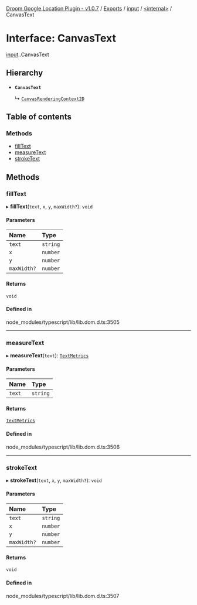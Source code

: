 [Droom Google Location Plugin - v1.0.7](../README.md) / [Exports](../modules.md) / [input](../modules/input.md) / [<internal\>](../modules/input._internal_.md) / CanvasText

# Interface: CanvasText

[input](../modules/input.md).[<internal>](../modules/input._internal_.md).CanvasText

## Hierarchy

- **`CanvasText`**

  ↳ [`CanvasRenderingContext2D`](input._internal_.CanvasRenderingContext2D.md)

## Table of contents

### Methods

- [fillText](input._internal_.CanvasText.md#filltext)
- [measureText](input._internal_.CanvasText.md#measuretext)
- [strokeText](input._internal_.CanvasText.md#stroketext)

## Methods

### fillText

▸ **fillText**(`text`, `x`, `y`, `maxWidth?`): `void`

#### Parameters

| Name | Type |
| :------ | :------ |
| `text` | `string` |
| `x` | `number` |
| `y` | `number` |
| `maxWidth?` | `number` |

#### Returns

`void`

#### Defined in

node_modules/typescript/lib/lib.dom.d.ts:3505

___

### measureText

▸ **measureText**(`text`): [`TextMetrics`](../modules/input._internal_.md#textmetrics)

#### Parameters

| Name | Type |
| :------ | :------ |
| `text` | `string` |

#### Returns

[`TextMetrics`](../modules/input._internal_.md#textmetrics)

#### Defined in

node_modules/typescript/lib/lib.dom.d.ts:3506

___

### strokeText

▸ **strokeText**(`text`, `x`, `y`, `maxWidth?`): `void`

#### Parameters

| Name | Type |
| :------ | :------ |
| `text` | `string` |
| `x` | `number` |
| `y` | `number` |
| `maxWidth?` | `number` |

#### Returns

`void`

#### Defined in

node_modules/typescript/lib/lib.dom.d.ts:3507
